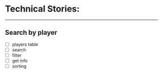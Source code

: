 # Technical Stories:

---

## Search by player

- [ ] players table
- [ ] search
- [ ] filter
- [ ] get info
- [ ] sorting
